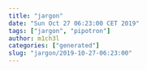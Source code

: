 ```yaml
---
title: "jargon"
date: "Sun Oct 27 06:23:00 CET 2019"
tags: ["jargon", "pipotron"]
author: m1ch3l
categories: ["generated"]
slug: "jargon/2019-10-27-06:23:00"
---
```



